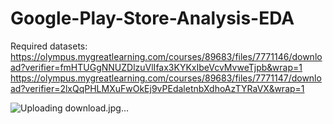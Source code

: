 # Google-Play-Store-Analysis-EDA

Required datasets: https://olympus.mygreatlearning.com/courses/89683/files/7771146/download?verifier=fmHTUGgNNUZDlzuVlIfax3KYKxIbeVcvMvweTjpb&wrap=1 https://olympus.mygreatlearning.com/courses/89683/files/7771147/download?verifier=2lxQqPHLMXuFwOkEj9vPEdaletnbXdhoAzTYRaVX&wrap=1

![Uploading download.jpg…]()
